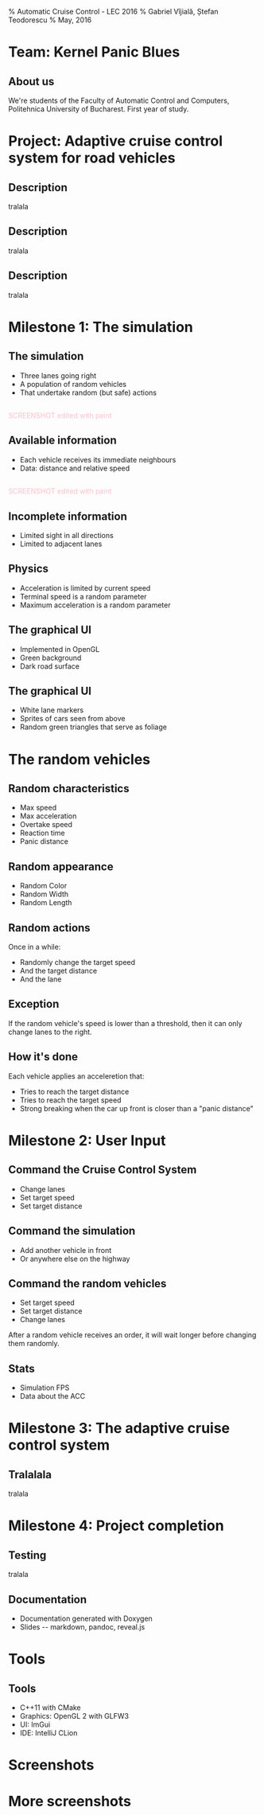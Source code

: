 % Automatic Cruise Control - LEC 2016
% Gabriel Vîjială, Ștefan Teodorescu
% May, 2016


# Team: Kernel Panic Blues

## About us

We're students of the Faculty of Automatic Control and Computers,
Politehnica University of Bucharest.
First year of study.

# Project: Adaptive cruise control system for road vehicles

## Description

tralala

## Description

tralala

## Description

tralala


# Milestone 1: The simulation

## The simulation

- Three lanes going right
- A population of random vehicles
- That undertake random (but safe) actions

## 
<div style="color: pink">
SCREENSHOT edited with paint
</div>

## Available information

- Each vehicle receives its immediate neighbours
- Data: distance and relative speed

## 
<div style="color: pink">
SCREENSHOT edited with paint
</div>

## Incomplete information

- Limited sight in all directions
- Limited to adjacent lanes

## Physics

- Acceleration is limited by current speed
- Terminal speed is a random parameter
- Maximum acceleration is a random parameter

## The graphical UI

- Implemented in OpenGL
- Green background
- Dark road surface

## The graphical UI

- White lane markers
- Sprites of cars seen from above
- Random green triangles that serve as foliage


# The random vehicles

## Random characteristics

- Max speed
- Max acceleration
- Overtake speed
- Reaction time
- Panic distance

## Random appearance

- Random Color
- Random Width
- Random Length

## Random actions

Once in a while:

- Randomly change the target speed
- And the target distance
- And the lane

## Exception

If the random vehicle's speed is lower than a threshold, then it can only change lanes to the right.

## How it's done

Each vehicle applies an acceleretion that:

- Tries to reach the target distance
- Tries to reach the target speed
- Strong breaking when the car up front is closer than a "panic distance"


# Milestone 2: User Input

## Command the Cruise Control System

- Change lanes
- Set target speed
- Set target distance

## Command the simulation

- Add another vehicle in front
- Or anywhere else on the highway

## Command the random vehicles

- Set target speed
- Set target distance
- Change lanes

After a random vehicle receives an order, it will wait longer before changing them randomly.

## Stats

- Simulation FPS
- Data about the ACC

# Milestone 3: The adaptive cruise control system

## Tralalala

tralala


# Milestone 4: Project completion

## Testing

tralala

## Documentation

- Documentation generated with Doxygen
- Slides -- markdown, pandoc, reveal.js


# Tools

## Tools

- C++11 with CMake
- Graphics: OpenGL 2 with GLFW3
- UI: ImGui
- IDE: IntelliJ CLion

# Screenshots

##

##

# More screenshots

##

##



